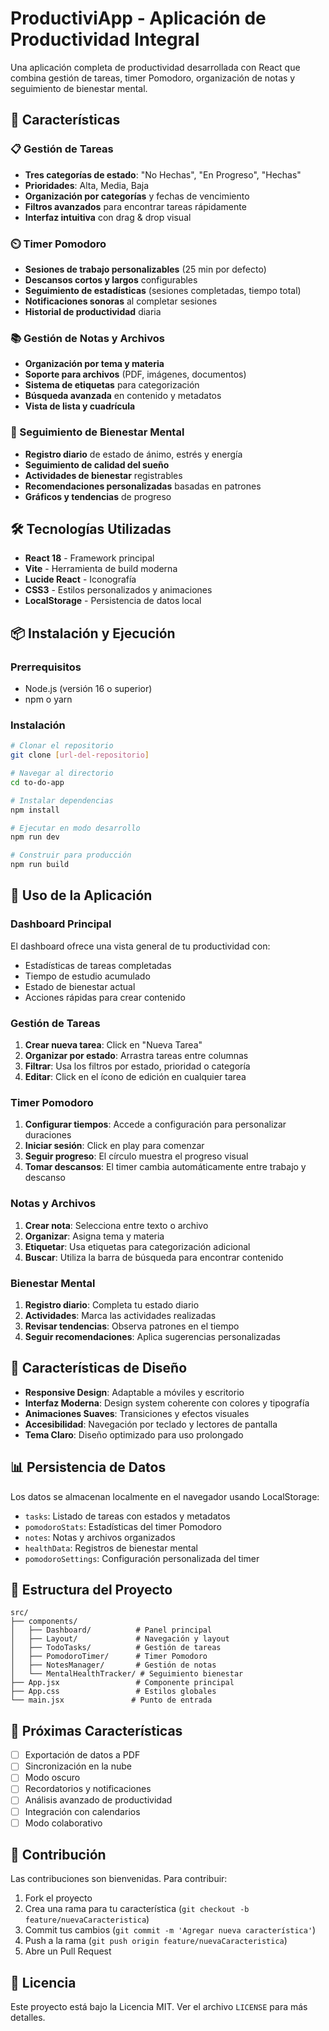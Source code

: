 # ProductiviApp - Aplicación de Productividad Integral

Una aplicación completa de productividad desarrollada con React que combina gestión de tareas, timer Pomodoro, organización de notas y seguimiento de bienestar mental.

## 🚀 Características

### 📋 Gestión de Tareas
- **Tres categorías de estado**: "No Hechas", "En Progreso", "Hechas"
- **Prioridades**: Alta, Media, Baja
- **Organización por categorías** y fechas de vencimiento
- **Filtros avanzados** para encontrar tareas rápidamente
- **Interfaz intuitiva** con drag & drop visual

### ⏲️ Timer Pomodoro
- **Sesiones de trabajo personalizables** (25 min por defecto)
- **Descansos cortos y largos** configurables
- **Seguimiento de estadísticas** (sesiones completadas, tiempo total)
- **Notificaciones sonoras** al completar sesiones
- **Historial de productividad** diaria

### 📚 Gestión de Notas y Archivos
- **Organización por tema y materia**
- **Soporte para archivos** (PDF, imágenes, documentos)
- **Sistema de etiquetas** para categorización
- **Búsqueda avanzada** en contenido y metadatos
- **Vista de lista y cuadrícula**

### 🧠 Seguimiento de Bienestar Mental
- **Registro diario** de estado de ánimo, estrés y energía
- **Seguimiento de calidad del sueño**
- **Actividades de bienestar** registrables
- **Recomendaciones personalizadas** basadas en patrones
- **Gráficos y tendencias** de progreso

## 🛠️ Tecnologías Utilizadas

- **React 18** - Framework principal
- **Vite** - Herramienta de build moderna
- **Lucide React** - Iconografía
- **CSS3** - Estilos personalizados y animaciones
- **LocalStorage** - Persistencia de datos local

## 📦 Instalación y Ejecución

### Prerrequisitos
- Node.js (versión 16 o superior)
- npm o yarn

### Instalación
```bash
# Clonar el repositorio
git clone [url-del-repositorio]

# Navegar al directorio
cd to-do-app

# Instalar dependencias
npm install

# Ejecutar en modo desarrollo
npm run dev

# Construir para producción
npm run build
```

## 🎯 Uso de la Aplicación

### Dashboard Principal
El dashboard ofrece una vista general de tu productividad con:
- Estadísticas de tareas completadas
- Tiempo de estudio acumulado
- Estado de bienestar actual
- Acciones rápidas para crear contenido

### Gestión de Tareas
1. **Crear nueva tarea**: Click en "Nueva Tarea"
2. **Organizar por estado**: Arrastra tareas entre columnas
3. **Filtrar**: Usa los filtros por estado, prioridad o categoría
4. **Editar**: Click en el ícono de edición en cualquier tarea

### Timer Pomodoro
1. **Configurar tiempos**: Accede a configuración para personalizar duraciones
2. **Iniciar sesión**: Click en play para comenzar
3. **Seguir progreso**: El círculo muestra el progreso visual
4. **Tomar descansos**: El timer cambia automáticamente entre trabajo y descanso

### Notas y Archivos
1. **Crear nota**: Selecciona entre texto o archivo
2. **Organizar**: Asigna tema y materia
3. **Etiquetar**: Usa etiquetas para categorización adicional
4. **Buscar**: Utiliza la barra de búsqueda para encontrar contenido

### Bienestar Mental
1. **Registro diario**: Completa tu estado diario
2. **Actividades**: Marca las actividades realizadas
3. **Revisar tendencias**: Observa patrones en el tiempo
4. **Seguir recomendaciones**: Aplica sugerencias personalizadas

## 🎨 Características de Diseño

- **Responsive Design**: Adaptable a móviles y escritorio
- **Interfaz Moderna**: Design system coherente con colores y tipografía
- **Animaciones Suaves**: Transiciones y efectos visuales
- **Accesibilidad**: Navegación por teclado y lectores de pantalla
- **Tema Claro**: Diseño optimizado para uso prolongado

## 📊 Persistencia de Datos

Los datos se almacenan localmente en el navegador usando LocalStorage:
- `tasks`: Listado de tareas con estados y metadatos
- `pomodoroStats`: Estadísticas del timer Pomodoro
- `notes`: Notas y archivos organizados
- `healthData`: Registros de bienestar mental
- `pomodoroSettings`: Configuración personalizada del timer

## 🔧 Estructura del Proyecto

```
src/
├── components/
│   ├── Dashboard/          # Panel principal
│   ├── Layout/             # Navegación y layout
│   ├── TodoTasks/          # Gestión de tareas
│   ├── PomodoroTimer/      # Timer Pomodoro
│   ├── NotesManager/       # Gestión de notas
│   └── MentalHealthTracker/ # Seguimiento bienestar
├── App.jsx                 # Componente principal
├── App.css                 # Estilos globales
└── main.jsx               # Punto de entrada
```

## 🚧 Próximas Características

- [ ] Exportación de datos a PDF
- [ ] Sincronización en la nube
- [ ] Modo oscuro
- [ ] Recordatorios y notificaciones
- [ ] Análisis avanzado de productividad
- [ ] Integración con calendarios
- [ ] Modo colaborativo

## 🤝 Contribución

Las contribuciones son bienvenidas. Para contribuir:

1. Fork el proyecto
2. Crea una rama para tu característica (`git checkout -b feature/nuevaCaracteristica`)
3. Commit tus cambios (`git commit -m 'Agregar nueva característica'`)
4. Push a la rama (`git push origin feature/nuevaCaracteristica`)
5. Abre un Pull Request

## 📄 Licencia

Este proyecto está bajo la Licencia MIT. Ver el archivo `LICENSE` para más detalles.



